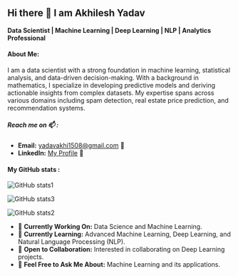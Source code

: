 ## Hi there 👋 I am Akhilesh Yadav
**Data Scientist | Machine Learning  | Deep Learning | NLP | Analytics Professional**

#### About Me:
I am a data scientist with a strong foundation in machine learning, statistical analysis, and data-driven decision-making. With a background in mathematics, I specialize in developing predictive models and deriving actionable insights from complex datasets. My expertise spans across various domains including spam detection, real estate price prediction, and recommendation systems.

##### Reach me on 📫 :
- **Email:** [yadavakhi1508@gmail.com](mailto:yadavakhi1508@gmail.com) 📧
- **LinkedIn:** [My Profile](https://www.linkedin.com/in/akhilesh-yadav) 💼

#### My GitHub stats :
![GitHub stats1](https://github-readme-stats.vercel.app/api?username=MathTechWhiz)

![GitHub stats3](https://github-readme-stats.vercel.app/api/top-langs/?username=MathTechWhiz)

![GitHub stats2](https://github-readme-streak-stats.herokuapp.com/?user=MathTechWhiz)


- 🔭 **Currently Working On:** Data Science and Machine Learning.
- 🌱 **Currently Learning:** Advanced Machine Learning, Deep Learning, and Natural Language Processing (NLP). 
- 👯 **Open to Collaboration:** Interested in collaborating on Deep Learning projects.
- 💬 **Feel Free to Ask Me About:** Machine Learning and its applications.
  


<!--
**akhilesh-ds/akhilesh-ds** is a ✨ _special_ ✨ repository because its `README.md` (this file) appears on your GitHub profile.

Here are some ideas to get you started:

- 🔭 I’m currently working on ...
- 🌱 I’m currently learning ...
- 👯 I’m looking to collaborate on ...
- 🤔 I’m looking for help with ...
- 💬 Ask me about ...
- 📫 How to reach me: ...
- 😄 Pronouns: ...
- ⚡ Fun fact: ...

##### Reach me on:
- **LinkedIn:** [My Profile](https://www.linkedin.com/in/akhilesh-yadav) 💼
- **Website:** [akhileshyadav.com](http://akhileshyadav.com) 📹 ✍🏾
- **Medium Blogs:** [Read My Technical Blogs](https://medium.com/@akhileshyadav) 🏓
- **Kaggle:** [My Data Science Contributions](https://www.kaggle.com/akhileshyadav) 🖥💻

**Skills and Expertise:**

- **Languages:** Python, SQL
- **Tools and Libraries:** Pandas, NumPy, Scikit-learn, XGBoost, Matplotlib, Seaborn, Streamlit
- **Development Environments:** VS Code, PyCharm, Jupyter Notebook

**Key Projects:**

- **Spam Detection Algorithm:** Developed a highly accurate spam detection model using NLP and machine learning techniques.
- **Real Estate Price Prediction & Recommendation System:** Built a model for predicting real estate prices and a recommendation system for property selection.

I am passionate about leveraging data science to tackle real-world challenges and continuously improving my analytical and technical skills. Feel free to explore my projects and connect with me for potential collaborations or discussions on data science and technology.

-->

